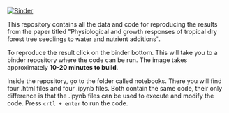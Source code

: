 [![Binder](https://mybinder.org/badge_logo.svg)](https://mybinder.org/v2/gh/ecamo19/physiolocal_responses_tropical_dry_forest_reproducible_stats/HEAD)

This repository contains all the data and code for reproducing the results from the paper titled "Physiological and growth responses of tropical dry forest tree seedlings to water and nutrient additions".

To reproduce the result click on the binder bottom. This will take you to a binder repository where the code can be run. The image takes approximately __10-20 minutes to build__.

Inside the repository, go to the folder called notebooks. There you will find four .html files and four .ipynb files. Both contain the same code, their only difference is that the .ipynb files can be used to execute and modify the code. Press `crtl + enter` to run the code.  
